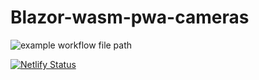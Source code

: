 # Blazor-wasm-pwa-cameras

![example workflow file path](https://github.com/mehmettahameral/Blazor-wasm-pwa-camera/workflows/.github/workflows/dotnet-core.yml/badge.svg)

[![Netlify Status](https://api.netlify.com/api/v1/badges/62db2159-3215-458d-9fd6-7345449d475f/deploy-status)](https://app.netlify.com/sites/infallible-bohr-56743b/deploys)

